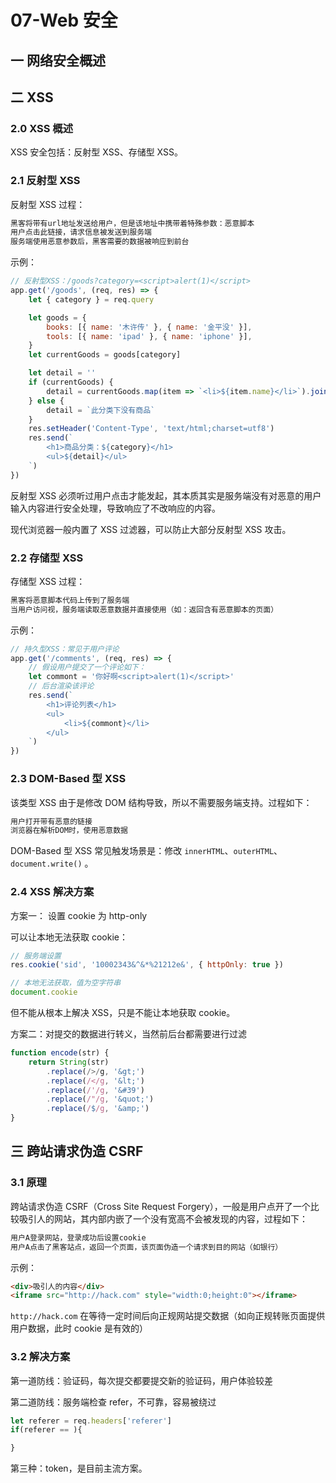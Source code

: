# 07-Web 安全

## 一 网络安全概述

## 二 XSS

### 2.0 XSS 概述

XSS 安全包括：反射型 XSS、存储型 XSS。

### 2.1 反射型 XSS

反射型 XSS 过程：

```txt
黑客将带有url地址发送给用户，但是该地址中携带着特殊参数：恶意脚本
用户点击此链接，请求信息被发送到服务端
服务端使用恶意参数后，黑客需要的数据被响应到前台
```

示例：

```js
// 反射型XSS：/goods?category=<script>alert(1)</script>
app.get('/goods', (req, res) => {
    let { category } = req.query

    let goods = {
        books: [{ name: '木许传' }, { name: '金平没' }],
        tools: [{ name: 'ipad' }, { name: 'iphone' }],
    }
    let currentGoods = goods[category]

    let detail = ''
    if (currentGoods) {
        detail = currentGoods.map(item => `<li>${item.name}</li>`).join('')
    } else {
        detail = `此分类下没有商品`
    }
    res.setHeader('Content-Type', 'text/html;charset=utf8')
    res.send(`
        <h1>商品分类：${category}</h1>
        <ul>${detail}</ul>
    `)
})
```

反射型 XSS 必须听过用户点击才能发起，其本质其实是服务端没有对恶意的用户输入内容进行安全处理，导致响应了不改响应的内容。

现代浏览器一般内置了 XSS 过滤器，可以防止大部分反射型 XSS 攻击。

### 2.2 存储型 XSS

存储型 XSS 过程：

```txt
黑客将恶意脚本代码上传到了服务端
当用户访问视，服务端读取恶意数据并直接使用（如：返回含有恶意脚本的页面）
```

示例：

```js
// 持久型XSS：常见于用户评论
app.get('/comments', (req, res) => {
    // 假设用户提交了一个评论如下：
    let commont = '你好啊<script>alert(1)</script>'
    // 后台渲染该评论
    res.send(`
        <h1>评论列表</h1>
        <ul>
            <li>${commont}</li>
        </ul>
    `)
})
```

### 2.3 DOM-Based 型 XSS

该类型 XSS 由于是修改 DOM 结构导致，所以不需要服务端支持。过程如下：

```txt
用户打开带有恶意的链接
浏览器在解析DOM时，使用恶意数据
```

DOM-Based 型 XSS 常见触发场景是：修改 `innerHTML`、`outerHTML`、`document.write()` 。

### 2.4 XSS 解决方案

方案一： 设置 cookie 为 http-only

可以让本地无法获取 cookie：

```js
// 服务端设置
res.cookie('sid', '10002343&^&*%21212e&', { httpOnly: true })

// 本地无法获取，值为空字符串
document.cookie
```

但不能从根本上解决 XSS，只是不能让本地获取 cookie。

方案二：对提交的数据进行转义，当然前后台都需要进行过滤

```js
function encode(str) {
    return String(str)
        .replace(/>/g, '&gt;')
        .replace(/</g, '&lt;')
        .replace(/'/g, '&#39')
        .replace(/"/g, '&quot;')
        .replace(/$/g, '&amp;')
}
```

## 三 跨站请求伪造 CSRF

### 3.1 原理

跨站请求伪造 CSRF（Cross Site Request Forgery），一般是用户点开了一个比较吸引人的网站，其内部内嵌了一个没有宽高不会被发现的内容，过程如下：

```txt
用户A登录网站，登录成功后设置cookie
用户A点击了黑客站点，返回一个页面，该页面伪造一个请求到目的网站（如银行）
```

示例：

```html
<div>吸引人的内容</div>
<iframe src="http://hack.com" style="width:0;height:0"></iframe>
```

`http://hack.com` 在等待一定时间后向正规网站提交数据（如向正规转账页面提供用户数据，此时 cookie 是有效的）

### 3.2 解决方案

第一道防线：验证码，每次提交都要提交新的验证码，用户体验较差

第二道防线：服务端检查 refer，不可靠，容易被绕过

```js
let referer = req.headers['referer']
if(referer == ){

}
```

第三种：token，是目前主流方案。
